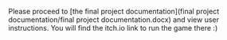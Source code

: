 Please proceed to [the final project documentation](final project documentation/final project documentation.docx) and view user instructions. You will find the itch.io link to run the game there :)
